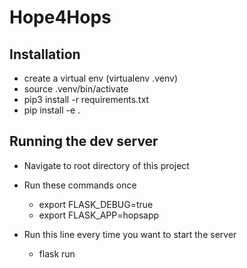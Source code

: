 # Hope4Hops

## Installation

* create a virtual env (virtualenv .venv)
* source .venv/bin/activate
* pip3 install -r requirements.txt
* pip install -e .

## Running the dev server

* Navigate to root directory of this project 
* Run these commands once
  * export FLASK_DEBUG=true
  * export FLASK_APP=hopsapp

* Run this line every time you want to start the server
  * flask run